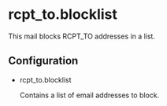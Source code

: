 rcpt_to.blocklist
===================

This mail blocks RCPT_TO addresses in a list.

Configuration
-------------

* rcpt_to.blocklist
  
  Contains a list of email addresses to block.
